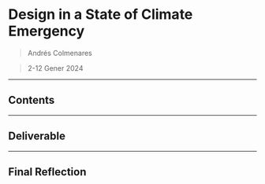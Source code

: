 # **Design in a State of Climate Emergency**

> Andrés Colmenares

> 2-12 Gener 2024

---

## **Contents**

______________________________
## **Deliverable**

______________________________
## **Final Reflection**

